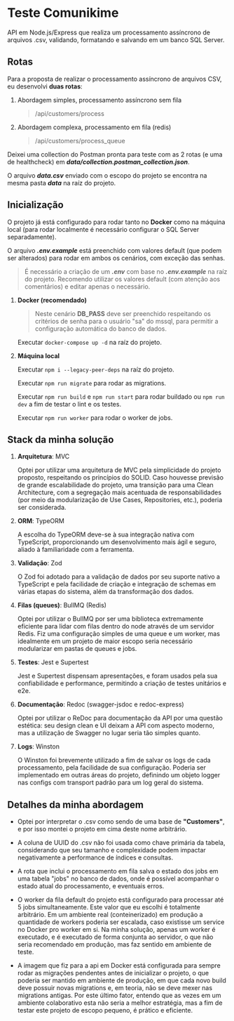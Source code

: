 # Teste Comunikime

API em Node.js/Express que realiza um processamento assíncrono de arquivos .csv, validando, formatando e salvando em um banco SQL Server.

## Rotas

Para a proposta de realizar o processamento assíncrono de arquivos CSV, eu desenvolvi **duas rotas**:

1. Abordagem simples, processamento assíncrono sem fila
    > /api/customers/process

2. Abordagem complexa, processamento em fila (redis)
    > /api/customers/process_queue

Deixei uma collection do Postman pronta para teste com as 2 rotas (e uma de healthcheck) em ***data/collection.postman_collection.json***.

O arquivo ***data.csv*** enviado com o escopo do projeto se encontra na mesma pasta ***data*** na raíz do projeto.

## Inicialização

O projeto já está configurado para rodar tanto no **Docker** como na máquina local (para rodar localmente é necessário configurar o SQL Server separadamente). 

O arquivo ***.env.example*** está preenchido com valores default (que podem ser alterados) para rodar em ambos os cenários, com exceção das senhas.

> É necessário a criação de um ***.env*** com base no ***.env.example*** na raíz do projeto. Recomendo utilizar os valores default (com atenção aos comentários) e editar apenas o necessário.

1. **Docker (recomendado)**

    > Neste cenário **DB_PASS** deve ser preenchido respeitando os critérios de senha para o usuário "sa" do mssql, para permitir a configuração automática do banco de dados.

    Executar ```docker-compose up -d``` na raíz do projeto.
    
2. **Máquina local**

    Executar ```npm i --legacy-peer-deps``` na raíz do projeto.

    Executar ```npm run migrate``` para rodar as migrations.

    Executar ```npm run build``` e ```npm run start``` para rodar buildado ou ```npm run dev``` a fim de testar o lint e os testes.

    Executar ```npm run worker``` para rodar o worker de jobs.

## Stack da minha solução

1. **Arquitetura**: MVC

    Optei por utilizar uma arquitetura de MVC pela simplicidade do projeto proposto, respeitando os princípios do SOLID. Caso houvesse previsão de grande escalabilidade do projeto, uma transição para uma Clean Architecture, com a segregação mais acentuada de responsabilidades (por meio da modularização de Use Cases, Repositories, etc.), poderia ser considerada.

2. **ORM**: TypeORM

    A escolha do TypeORM deve-se à sua integração nativa com TypeScript, proporcionando um desenvolvimento mais ágil e seguro, aliado à familiaridade com a ferramenta.

3. **Validação**: Zod

    O Zod foi adotado para a validação de dados por seu suporte nativo a TypeScript e pela facilidade de criação e integração de schemas em várias etapas do sistema, além da transformação dos dados.

4. **Filas (queues)**: BullMQ (Redis)

    Optei por utilizar o BullMQ por ser uma biblioteca extremamente eficiente para lidar com filas dentro do node através de um servidor Redis. Fiz uma configuração simples de uma queue e um worker, mas idealmente em um projeto de maior escopo seria necessário modularizar em pastas de queues e jobs.

5. **Testes**: Jest e Supertest

    Jest e Supertest dispensam apresentações, e foram usados pela sua confiabilidade e performance, permitindo a criação de testes unitários e e2e.

6. **Documentação**: Redoc (swagger-jsdoc e redoc-express)

    Optei por utilizar o ReDoc para documentação da API por uma questão estética: seu design clean e UI deixam a API com aspecto moderno, mas a utilização de Swagger no lugar seria tão simples quanto.

7. **Logs**: Winston

    O Winston foi brevemente utilizado a fim de salvar os logs de cada processamento, pela facilidade de sua configuração. Poderia ser implementado em outras áreas do projeto, definindo um objeto logger nas configs com transport padrão para um log geral do sistema.

## Detalhes da minha abordagem

- Optei por interpretar o .csv como sendo de uma base de **"Customers"**, e por isso montei o projeto em cima deste nome arbitrário.

- A coluna de UUID do .csv não foi usada como chave primária da tabela, considerando que seu tamanho e complexidade podem impactar negativamente a performance de índices e consultas.

- A rota que inclui o processamento em fila salva o estado dos jobs em uma tabela "jobs" no banco de dados, onde é possível acompanhar o estado atual do processamento, e eventuais erros.

- O worker da fila default do projeto está configurado para processar até 5 jobs simultaneamente. Este valor que eu escolhi é totalmente arbitrário. Em um ambiente real (conteinerizado) em produção a quantidade de workers poderia ser escalada, caso existisse um service no Docker pro worker em si. Na minha solução, apenas um worker é executado, e é executado de forma conjunta ao servidor, o que não seria recomendado em produção, mas faz sentido em ambiente de teste.

- A imagem que fiz para a api em Docker está configurada para sempre rodar as migrações pendentes antes de inicializar o projeto, o que poderia ser mantido em ambiente de produção, em que cada novo build deve possuir novas migrations e, em teoria, não se deve mexer nas migrations antigas. Por este último fator, entendo que as vezes em um ambiente colaborativo esta não seria a melhor estratégia, mas a fim de testar este projeto de escopo pequeno, é prático e eficiente.